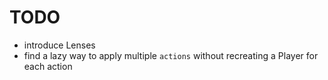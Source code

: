 # TODO

- introduce Lenses
- find a lazy way to apply multiple `actions` without recreating a Player for each action
